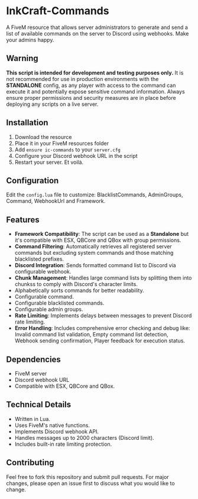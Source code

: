 # InkCraft-Commands
A FiveM resource that allows server administrators to generate and send a list of available commands on the server to Discord using webhooks. Make your admins happy.

## Warning
**This script is intended for development and testing purposes only.** It is not recommended for use in production environments with the **STANDALONE** config, as any player with access to the command can execute it and potentially expose sensitive command information. Always ensure proper permissions and security measures are in place before deploying any scripts on a live server.

## Installation
1. Download the resource
2. Place it in your FiveM resources folder
3. Add `ensure ic-commands` to your `server.cfg`
4. Configure your Discord webhook URL in the script
5. Restart your server. Et voilà.

## Configuration
Edit the `config.lua` file to customize: BlacklistCommands, AdminGroups, Command, WebhookUrl and Framework.

## Features
- **Framework Compatibility**: The script can be used as a **Standalone** but it's compatible with ESX, QBCore and QBox with group permissions.
- **Command Filtering**: Automatically retrieves all registered server commands but excluding system commands and those matching blacklisted prefixes.
- **Discord Integration**: Sends formatted command list to Discord via configurable webhook.
- **Chunk Management**: Handles large command lists by splitting them into chunkss to comply with Discord's character limits.
- Alphabetically sorts commands for better readability.
- Configurable command.
- Configurable blacklisted commands.
- Configurable admin groups.
- **Rate Limiting**: Implements delays between messages to prevent Discord rate limiting.
- **Error Handling**: Includes comprehensive error checking and debug like: Invalid command list validation, Empty command list detection, Webhook sending confirmation, Player feedback for execution status.

## Dependencies
- FiveM server
- Discord webhook URL
- Compatible with ESX, QBCore and QBox.

## Technical Details
- Written in Lua.
- Uses FiveM's native functions.
- Implements Discord webhook API.
- Handles messages up to 2000 characters (Discord limit).
- Includes built-in rate limiting protection.

## Contributing
Feel free to fork this repository and submit pull requests. For major changes, please open an issue first to discuss what you would like to change.
